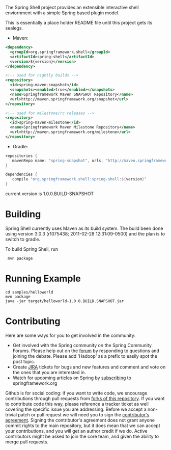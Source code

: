 The Spring Shell project provides an extensible interactive shell enviornment with a simple Spring based plugin model.

This is essentially a place holder README file until this project gets its sealegs.


* Maven:

~~~~~ xml
<dependency>
  <groupId>org.springframework.shell</groupId>
  <artifactId>spring-shell</artifactId>
  <version>${version}</version>
</dependency> 

<!-- used for nightly builds -->
<repository>
  <id>spring-maven-snapshot</id>
  <snapshots><enabled>true</enabled></snapshots>
  <name>Springframework Maven SNAPSHOT Repository</name>
  <url>http://maven.springframework.org/snapshot</url>
</repository> 

<!-- used for milestone/rc releases -->
<repository>
  <id>spring-maven-milestone</id>
  <name>Springframework Maven Milestone Repository</name>
  <url>http://maven.springframework.org/milestone</url>
</repository>  
~~~~~

* Gradle: 

~~~~~ groovy
repositories {
   mavenRepo name: "spring-snapshot", urls: "http://maven.springframework.org/snapshot"
}

dependencies {
   compile "org.springframework.shell:spring-shell:${version}"
}
~~~~~
current version is 1.0.0.BUILD-SNAPSHOT

# Building

Spring Shell currently uses Maven as its build system.  The build been done using version 3.0.3 (r1075438; 2011-02-28 12:31:09-0500) and the plan is to switch to gradle.

To build Spring Shell, run

     mvn package
     
# Running Example

    cd samples/helloworld
    mvn package
    java -jar target/helloworld-1.0.0.BUILD.SNAPSHOT.jar
     
# Contributing

Here are some ways for you to get involved in the community:

* Get involved with the Spring community on the Spring Community Forums.  Please help out on the [forum](http://forum.springsource.org/forumdisplay.php?f=80) by responding to questions and joining the debate.
Please add 'Hadoop' as a prefix to easily spot the post topic.
* Create [JIRA](https://jira.springframework.org/browse/SHL) tickets for bugs and new features and comment and vote on the ones that you are interested in.  
* Watch for upcoming articles on Spring by [subscribing](http://www.springsource.org/node/feed) to springframework.org

Github is for social coding: if you want to write code, we encourage contributions through pull requests from [forks of this repository](http://help.github.com/forking/). If you want to contribute code this way, please reference a tracker ticket as well covering the specific issue you are addressing. Before we accept a non-trivial patch or pull request we will need you to sign the [contributor's agreement](https://support.springsource.com/spring_committer_signup).  Signing the contributor's agreement does not grant anyone commit rights to the main repository, but it does mean that we can accept your contributions, and you will get an author credit if we do.  Active contributors might be asked to join the core team, and given the ability to merge pull requests.
